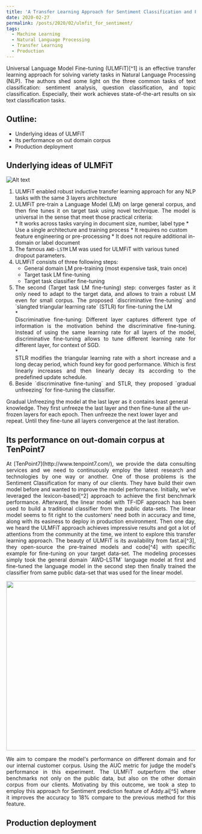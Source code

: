 ```yaml
---
title: 'A Transfer Learning Approach for Sentiment Classification and Production Deployment'
date: 2020-02-27
permalink: /posts/2020/02/ulmfit_for_sentiment/
tags:
  - Machine Learning
  - Natural Language Processing
  - Transfer Learning
  - Production
---
```

<div style="text-align: justify"> Universal Language Model Fine-tuning (ULMFiT)[^1] is an effective transfer learning approach for solving variety tasks in Natural Language Processing (NLP).
The authors shed some light on the three common tasks of text classification: sentiment analysis, question classification, and topic classification.
Especially, their work achieves state-of-the-art results on six text classification tasks. </div>


## Outline:
* Underlying ideas of ULMFiT
* Its performance on out domain corpus
* Production deployment

## Underlying ideas of ULMFiT
![Alt text](https://quandb.github.io/images/ULMFiT_arch_fig.png "ULMFiT Architecture")
1. ULMFiT enabled robust inductive transfer learning approach for any NLP tasks with the same 3 layers architecture
2. <div style="text-align: justify">ULMFiT pre-train a Language Model (LM) on large general corpus, and then fine tunes it on target task using novel technique. The model is universal in the sense that meet those practical criteria:</div>
    * It works across tasks varying in document size, number, label type
    * Use a single architecture and training process
    * It requires no custom feature engineering or pre-processing
    * It does not require additional in-domain or label document
3. The famous `AWD-LSTM` LM was used for ULMFiT with various tuned dropout parameters.
4. ULMFiT consists of three following steps:
    * General domain LM pre-training (most expensive task, train once)
    * Target task LM fine-tuning
    * Target task classifier fine-tuning
5. <div style="text-align: justify"> The second (Target task LM fine-tuning) step: converges faster as it only need to adapt to the target data, and allows to train a robust LM even for small corpus. The proposed `discriminative fine-tuning` and `slangted triangular learning rate` (STLR) for fine-tuning the LM </div>
    * <div style="text-align: justify"> Discriminative fine-tuning: Different layer captures different type of information is the motivation behind the discriminative fine-tuning. Instead of using the same learning rate for all layers of the model, discriminative fine-tuning allows to tune different learning rate for different layer, for context of SGD. </div>
    * <div style="text-align: justify"> STLR modifies the triangular learning rate with a short increase and a long decay period, which found key for good performance. Which is first linearly increases and then linearly decay its according to the predefined update schedule. </div>
6. <div style="text-align: justify"> Beside `discriminative fine-tuning` and STLR, they proposed `gradual unfreezing` for fine-tuning the classifier.
Gradual Unfreezing the model at the last layer as it contains least general knowledge. They first unfreeze the last layer and then fine-tune all the un-frozen layers for each epoch. Then unfreeze the next lower layer and repeat. Until they fine-tune all layers convergence at the last iteration. </div>


## Its performance on out-domain corpus at TenPoint7
<div style="text-align: justify"> At [TenPoint7](http://www.tenpoint7.com/), we provide the data consulting services and we need to continuously employ the latest research and technologies by one way or another.
One of those problems is the Sentiment Classification for many of our clients. They have build their own model before and wanted to improve the model performance.
Initially, we've leveraged the lexicon-based[^2] approach to achieve the first benchmark performance.
Afterward, the linear model with TF-IDF approach has been used to build a traditional classifier from the public data-sets.
The linear model seems to fit right to the customers' need both in accuracy and time, along with its easiness to deploy in production environment.
Then one day, we heard the ULMFiT approach achieves impressive results and got a lot of attentions from the community at the time,
we intent to explore this transfer learning approach. The beauty of ULMFiT is its availability from fast.ai[^3],
they open-source the pre-trained models and code[^4] with specific example for fine-tuning on your target data-set.
The modeling processes simply took the general domain `AWD-LSTM` language model at first and fine-tuned the
language model in the second step then finally trained the classifier from same public data-set that was used for the linear model. </div>

<!-- ![Alt text](https://quandb.github.io/images/Sentiment_Performance.png "Sentiment Performance") -->
<p align="center">
  <img width="600" height="450" src="https://quandb.github.io/images/Sentiment_Performance.png">
</p>
<div style="text-align: justify"> We aim to compare the model's performance on different domain and for our internal customer corpus. Using the AUC metric for judge the model's performance in this experiment.
The ULMFiT outperform the other benchmarks not only on the public data, but also on the other domain corpus from our clients.
Motivating by this outcome, we took a step to employ this approach for Sentiment prediction feature of Addy.ai[^5]
where it improves the accuracy to 18% compare to the previous method for this feature. </div>


## Production deployment


[^1]: Jeremy Howard and Sebastian Ruder, [Universal Language Model Fine-tuning for Text Classification](https://arxiv.org/abs/1801.06146), 2018
[^2]: [pattern.en](https://www.clips.uantwerpen.be/pages/pattern-en#sentiment)
[^3]: [fast.ai](https://www.fast.ai/)
[^4]: http://nlp.fast.ai/ulmfit
[^5]: [Addy.ai](https://addy.ai/), TenPoint7's data product that specialize for text analytics

